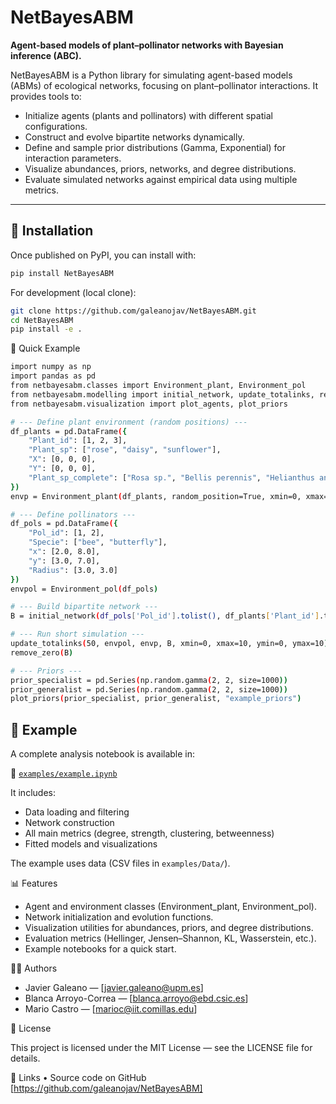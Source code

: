 # NetBayesABM

**Agent-based models of plant–pollinator networks with Bayesian inference (ABC).**

NetBayesABM is a Python library for simulating agent-based models (ABMs) of ecological networks, focusing on plant–pollinator interactions. It provides tools to:

- Initialize agents (plants and pollinators) with different spatial configurations.  
- Construct and evolve bipartite networks dynamically.  
- Define and sample prior distributions (Gamma, Exponential) for interaction parameters.  
- Visualize abundances, priors, networks, and degree distributions.  
- Evaluate simulated networks against empirical data using multiple metrics.

---

## 🚀 Installation

Once published on PyPI, you can install with:

```bash
pip install NetBayesABM
```

For development (local clone):

```bash
git clone https://github.com/galeanojav/NetBayesABM.git
cd NetBayesABM
pip install -e .
```

📖 Quick Example

```bash
import numpy as np
import pandas as pd
from netbayesabm.classes import Environment_plant, Environment_pol
from netbayesabm.modelling import initial_network, update_totalinks, remove_zero
from netbayesabm.visualization import plot_agents, plot_priors

# --- Define plant environment (random positions) ---
df_plants = pd.DataFrame({
    "Plant_id": [1, 2, 3],
    "Plant_sp": ["rose", "daisy", "sunflower"],
    "X": [0, 0, 0],
    "Y": [0, 0, 0],
    "Plant_sp_complete": ["Rosa sp.", "Bellis perennis", "Helianthus annuus"]
})
envp = Environment_plant(df_plants, random_position=True, xmin=0, xmax=10, ymin=0, ymax=10)

# --- Define pollinators ---
df_pols = pd.DataFrame({
    "Pol_id": [1, 2],
    "Specie": ["bee", "butterfly"],
    "x": [2.0, 8.0],
    "y": [3.0, 7.0],
    "Radius": [3.0, 3.0]
})
envpol = Environment_pol(df_pols)

# --- Build bipartite network ---
B = initial_network(df_pols['Pol_id'].tolist(), df_plants['Plant_id'].tolist())

# --- Run short simulation ---
update_totalinks(50, envpol, envp, B, xmin=0, xmax=10, ymin=0, ymax=10)
remove_zero(B)

# --- Priors ---
prior_specialist = pd.Series(np.random.gamma(2, 2, size=1000))
prior_generalist = pd.Series(np.random.gamma(2, 2, size=1000))
plot_priors(prior_specialist, prior_generalist, "example_priors")
```

## 📁 Example

A complete analysis notebook is available in:

📍 [`examples/example.ipynb`](examples/example.ipynb)

It includes:

- Data loading and filtering
- Network construction
- All main metrics (degree, strength, clustering, betweenness)
- Fitted models and visualizations

The example uses data (CSV files in `examples/Data/`).



📊 Features
- Agent and environment classes (Environment_plant, Environment_pol).
- Network initialization and evolution functions.
- Visualization utilities for abundances, priors, and degree distributions.
- Evaluation metrics (Hellinger, Jensen–Shannon, KL, Wasserstein, etc.).
- Example notebooks for a quick start.

 👩‍💻 Authors
- Javier Galeano — [javier.galeano@upm.es]
- Blanca Arroyo-Correa — [blanca.arroyo@ebd.csic.es]
- Mario Castro — [marioc@iit.comillas.edu]


📜 License

This project is licensed under the MIT License — see the LICENSE file for details.

🔗 Links
	•	Source code on GitHub [https://github.com/galeanojav/NetBayesABM]
